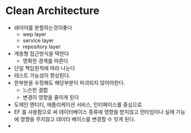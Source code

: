 # Clean Architecture

* 레이어를 분할하는것이좋다
  * wep layer
  * service layer
  * repository layer
* 계층형 접근방식을 택한다
  * 명확한 경계를 따른다
* 단일 책임원칙에 따라 나눈다
* 테스트 가능성이 향상된다.
* 한부분을 수정해도 해당부분이 파괴되지 않아야한다.
  * 느슨한 결합
  * 변경이 영향을 줄이게 된다
* 도메인 엔티티, 애플리케이션 서비스, 인터페이스를 중심으로
* EF 를 사용함으로 써 데이터베이스 종류에 영향을 받지않고 런타임이나 실제 기능에 영향을 주지않고 데이터 베이스를 변경할 수 잇게 된다.
*
